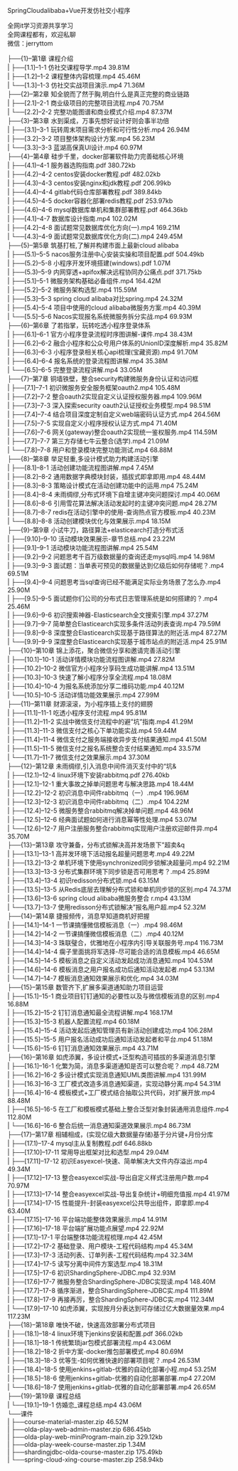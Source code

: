 SpringCloudalibaba+Vue开发仿社交小程序

全网it学习资源共享学习<br>全网课程都有，欢迎私聊<br>微信：jerryttom<br>

├──{1}–第1章 课程介绍<br> | ├──[1.1]–1-1 仿社交课程导学.mp4 39.81M<br> | ├──[1.2]–1-2 课程整体内容梳理.mp4 45.46M<br> | └──[1.3]–1-3 仿社交实战项目演示.mp4 71.36M<br> ├──{2}–第2章 知全貌而了然于胸,明白什么是真正完整的商业链路<br> | ├──[2.1]–2-1 商业级项目的完整项目流程.mp4 70.75M<br> | └──[2.2]–2-2 完整功能图谱和商业模式介绍.mp4 87.37M<br> ├──{3}–第3章 水到渠成，万事先想好设计好则会事半功倍<br> | ├──[3.1]–3-1 玩转周末项目需求分析和可行性分析.mp4 26.94M<br> | ├──[3.2]–3-2 项目整体架构设计方案.mp4 56.23M<br> | └──[3.3]–3-3 蓝湖高保真UI设计.mp4 60.97M<br> ├──{4}–第4章 硅步千里，docker部署软件助力完善础核心环境<br> | ├──(4.1)–4-1 服务器选购指南.pdf 380.72kb<br> | ├──(4.2)–4-2 centos安装docker教程.pdf 482.02kb<br> | ├──(4.3)–4-3 centos安装nginx和jdk教程.pdf 206.99kb<br> | ├──(4.4)–4-4 gitlab代码仓库部署教程.pdf 389.84kb<br> | ├──(4.5)–4-5 docker容器化部署redis教程.pdf 253.97kb<br> | ├──(4.6)–4-6 mysql数据库单机和集群部署教程.pdf 464.36kb<br> | ├──[4.1]–4-7 数据库设计指南.mp4 102.02M<br> | ├──[4.2]–4-8 面试题常见数据库优化方向(一).mp4 169.21M<br> | └──[4.3]–4-9 面试题常见数据库优化方向(二).mp4 249.45M<br> ├──{5}–第5章 筑基打桩,了解并构建市面上最新cloud alibaba<br> | ├──(5.1)–5-5 nacos服务注册中心安装实操和项目配置.pdf 504.49kb<br> | ├──(5.2)–5-8 小程序开发环境搭建(windows).pdf 1.07M<br> | ├──(5.3)–5-9 内网穿透+apifox解决远程协同办公痛点.pdf 371.75kb<br> | ├──[5.1]–5-1 微服务架构基础必备组件.mp4 164.42M<br> | ├──[5.2]–5-2 微服务架构选型.mp4 115.59M<br> | ├──[5.3]–5-3 spring cloud alibaba对比spring.mp4 24.32M<br> | ├──[5.4]–5-4 项目中使用的cloud alibaba微服务方案.mp4 40.39M<br> | └──[5.5]–5-6 Nacos实现报名系统微服务拆分实战.mp4 69.93M<br> ├──{6}–第6章 了若指掌，玩转吃透小程序登录体系<br> | ├──[6.1]–6-1 官方小程序登录流程时序图讲解-课件.mp4 38.43M<br> | ├──[6.2]–6-2 融合小程序和公众号用户体系的UnionID深度解析.mp4 35.82M<br> | ├──[6.3]–6-3 小程序登录相关核心api梳理(宝藏资源).mp4 91.70M<br> | ├──[6.4]–6-4 报名系统的登录流程图讲解.mp4 35.38M<br> | └──[6.5]–6-5 完整登录流程讲解.mp4 33.05M<br> ├──{7}–第7章 铜墙铁壁，整合security构建微服务身份认证和访问框<br> | ├──[7.1]–7-1 初识微服务安全服务框架oauth2.mp4 105.48M<br> | ├──[7.2]–7-2 整合oauth2实现自定义认证授权服务器.mp4 109.96M<br> | ├──[7.3]–7-3 深入探索security oauth2认证授权业务模型.mp4 98.51M<br> | ├──[7.4]–7-4 结合项目深度定制自定义web端密码认证方式.mp4 264.56M<br> | ├──[7.5]–7-5 实现自定义小程序授权认证方式.mp4 71.40M<br> | ├──[7.6]–7-6 网关(gateway)整合oauth2实现统一鉴权服务.mp4 114.59M<br> | ├──[7.7]–7-7 第三方存储七牛云整合(选学).mp4 21.09M<br> | └──[7.8]–7-8 用户和登录模块完整功能测试.mp4 68.88M<br> ├──{8}–第8章 举足轻重,多设计模式助力构建活动引擎<br> | ├──[8.1]–8-1 活动创建功能流程图讲解.mp4 7.45M<br> | ├──[8.2]–8-2 通用数据字典模块封装，插拔式即拿即用.mp4 48.44M<br> | ├──[8.3]–8-3 策略设计模式在活动创建功能中的运用.mp4 75.24M<br> | ├──[8.4]–8-4 未雨绸缪,分布式环境下自增主键冲突问题探讨.mp4 40.06M<br> | ├──[8.6]–8-6 引用雪花算法解决活动发起时的主键冲突问题.mp4 28.27M<br> | ├──[8.7]–8-7 redis在活动引擎中的使用-查询热点官方模板.mp4 40.23M<br> | └──[8.8]–8-8 活动创建模块优化与效果展示.mp4 18.15M<br> ├──{9}–第9章 小试牛刀，路径算法+elasticearch打造分布式活<br> | ├──[9.10]–9-10 活动模块效果展示-章节总结.mp4 23.22M<br> | ├──[9.1]–9-1 活动模块功能流程图讲解.mp4 25.54M<br> | ├──[9.2]–9-2 问题思考千百万级数据量的查询还走mysql吗.mp4 14.98M<br> | ├──[9.3]–9-3 面试题：当单表可预见的数据量达到亿级后如何存储呢？.mp4 69.51M<br> | ├──[9.4]–9-4 问题思考当sql查询已经不能满足实际业务场景了怎么办.mp4 25.90M<br> | ├──[9.5]–9-5 面试题你们公司的分布式日志管理系统是如何搭建的？.mp4 25.46M<br> | ├──[9.6]–9-6 初识搜索神器-Elasticsearch全文搜索引擎.mp4 37.27M<br> | ├──[9.7]–9-7 简单整合Elasticearch实现多条件活动列表查询.mp4 79.59M<br> | ├──[9.8]–9-8 深度整合Elasticearch实现基于路径算法的附近活.mp4 87.27M<br> | └──[9.9]–9-9 深度整合Elasticearch实现基于城市站点的附近活.mp4 25.91M<br> ├──{10}–第10章 锦上添花，聚合微信分享和邀请完善活动引擎<br> | ├──[10.1]–10-1 活动详情模块功能流程图讲解.mp4 27.82M<br> | ├──[10.2]–10-2 微信官方小程序分享码生成功能讲解.mp4 13.51M<br> | ├──[10.3]–10-3 快速了解小程序分享全流程.mp4 18.08M<br> | ├──[10.4]–10-4 为报名系统添加分享二维码功能.mp4 40.12M<br> | └──[10.5]–10-5 活动详情功能效果展示.mp4 27.99M<br> ├──{11}–第11章 财源滚滚，为小程序插上支付的翅膀<br> | ├──[11.1]–11-1 吃透小程序支付流程.mp4 95.81M<br> | ├──[11.2]–11-2 实战中微信支付流程中的避”坑”指南.mp4 41.29M<br> | ├──[11.3]–11-3 微信支付之核心下单功能实战.mp4 59.44M<br> | ├──[11.4]–11-4 微信支付之服务端接收异步支付结果通知.mp4 41.50M<br> | ├──[11.5]–11-5 微信支付之报名系统整合支付结果通知.mp4 33.57M<br> | └──[11.7]–11-7 微信支付之效果展示.mp4 37.30M<br> ├──{12}–第12章 未雨绸缪,引入消息中间件消灭支付中的“坑&amp;<br> | ├──(12.1)–12-4 linux环境下安装rabbitmq.pdf 276.40kb<br> | ├──[12.1]–12-1 重大事故之掉单问题思考与解决思路.mp4 18.44M<br> | ├──[12.2]–12-2 初识消息中间件rabbitmq（一）.mp4 196.96M<br> | ├──[12.3]–12-3 初识消息中间件rabbitmq（二）.mp4 104.22M<br> | ├──[12.4]–12-5 微服务整合rabbitmq解决掉单问题.mp4 48.96M<br> | ├──[12.5]–12-6 经典面试题如何进行消息幂等性处理.mp4 53.07M<br> | └──[12.6]–12-7 用户注册服务整合rabbitmq实现用户注册欢迎邮件异.mp4 35.70M<br> ├──{13}–第13章 攻守兼备，分布式锁解决高并发场景下”超卖&amp;q<br> | ├──[13.1]–13-1 高并发环境下活动报名超量问题思考.mp4 49.22M<br> | ├──[13.2]–13-2 单机环境下使用synchronized同步锁解决超量问.mp4 92.21M<br> | ├──[13.3]–13-3 分布式集群环境下同步锁是否可用思考？.mp4 25.89M<br> | ├──[13.4]–13-4 初识redisson分布式锁.mp4 63.15M<br> | ├──[13.5]–13-5 从Redis底层去理解分布式锁和单机同步锁的区别.mp4 74.37M<br> | ├──[13.6]–13-6 spring cloud alibaba微服务整合 r.mp4 43.13M<br> | └──[13.7]–13-7 使用redisson分布式锁解决”报名用户超.mp4 52.32M<br> ├──{14}–第14章 捷报频传，消息早知道商机好把握<br> | ├──[14.1]–14-1 一节课搞懂微信模板消息（一）.mp4 98.46M<br> | ├──[14.2]–14-2 一节课搞懂微信模板消息（二）.mp4 40.12M<br> | ├──[14.3]–14-3 珠联璧合，优雅地在小程序内引导关联服务号.mp4 116.73M<br> | ├──[14.4]–14-4 瘸子里面挑将军选择-尽可能合适的消息模板.mp4 46.65M<br> | ├──[14.5]–14-5 模板消息之自定义活动发起成功消息通知.mp4 104.53M<br> | ├──[14.6]–14-6 模板消息之用户报名成功后通知活动发起者.mp4 53.13M<br> | └──[14.7]–14-7 模板消息通知效果展示和优化.mp4 34.03M<br> ├──{15}–第15章 数管齐下,扩展多渠道通知助力项目运营<br> | ├──[15.1]–15-1 商业项目钉钉通知的必要性以及与微信模板消息的区别.mp4 16.88M<br> | ├──[15.2]–15-2 钉钉消息通知最全流程讲解.mp4 168.17M<br> | ├──[15.3]–15-3 机器人配置流程.mp4 60.18M<br> | ├──[15.4]–15-4 活动发起后通知管理员有新活动创建成功.mp4 106.28M<br> | ├──[15.5]–15-5 用户报名活动成功后通知活动发起者和平台.mp4 51.18M<br> | └──[15.6]–15-6 钉钉消息通知效果展示.mp4 43.71M<br> ├──{16}–第16章 如虎添翼，多设计模式+泛型构造可插拔的多渠道消息引擎<br> | ├──[16.1]–16-1 化繁为简，消息多渠道通知是否可以整合呢？.mp4 48.72M<br> | ├──[16.2]–16-2 多设计模式实现消息通知UML类图讲解.mp4 131.99M<br> | ├──[16.3]–16-3 工厂模式改造多消息通知渠道，实现动静分离.mp4 54.31M<br> | ├──[16.4]–16-4 模板模式+工厂模式结合抽取公共代码，对扩展开放.mp4 88.48M<br> | ├──[16.5]–16-5 在工厂和模板模式基础上整合泛型对象封装通用消息组件.mp4 112.80M<br> | └──[16.6]–16-6 整合后统一消息通知渠道效果展示.mp4 86.73M<br> ├──{17}–第17章 相辅相成，(实现亿级大数据量存储)基于分片键+月份分库<br> | ├──(17.1)–17-4 mysql主从复制教程.pdf 646.88kb<br> | ├──[17.10]–17-11 常用导出框架对比和选型.mp4 29.04M<br> | ├──[17.11]–17-12 初识Easyexcel-快速、简单解决大文件内存溢出.mp4 49.34M<br> | ├──[17.12]–17-13 整合easyexcel实战-导出自定义样式注册用户数.mp4 70.97M<br> | ├──[17.13]–17-14 整合easyexcel实战-导出复杂统计+明细充值报.mp4 41.97M<br> | ├──[17.14]–17-15 性能提升-封装easyexcel公共导出组件，即拿即.mp4 63.40M<br> | ├──[17.15]–17-16 平台端功能整体效果展示.mp4 14.91M<br> | ├──[17.16]–17-18 平台端扩展功能点展望.mp4 22.92M<br> | ├──[17.1]–17-1 平台端整体功能流程梳理.mp4 42.45M<br> | ├──[17.2]–17-2 基础登录、用户模块-工程代码结构.mp4 45.34M<br> | ├──[17.3]–17-3 活动列表、订单列表-工程代码结构.mp4 32.34M<br> | ├──[17.4]–17-5 读写分离中间件方案选型.mp4 18.31M<br> | ├──[17.5]–17-6 初识ShardingSphere-JDBC.mp4 32.93M<br> | ├──[17.6]–17-7 微服务整合ShardingSphere-JDBC实现读.mp4 148.40M<br> | ├──[17.7]–17-8 循序渐进，整合ShardingSphere-JDBC实.mp4 111.89M<br> | ├──[17.8]–17-9 再接再厉，整合ShardingSphere-JDBC实.mp4 112.34M<br> | └──[17.9]–17-10 如虎添翼，实现按月分表达到可存储过亿大数据量效果.mp4 117.23M<br> ├──{18}–第18章 唯快不破，快速高效部署分布式项目<br> | ├──(18.1)–18-4 linux环境下jenkins安装和配置.pdf 366.02kb<br> | ├──[18.1]–18-1 传统繁琐jar包模式部署流程.mp4 43.06M<br> | ├──[18.2]–18-2 折中方案-docker推包部署模式.mp4 80.69M<br> | ├──[18.3]–18-3 优等生-如何优雅快速的部署项目呢？.mp4 26.53M<br> | ├──[18.4]–18-5 使用jenkins+gitlab-优雅的自动化部署小程.mp4 53.25M<br> | ├──[18.5]–18-6 使用jenkins+gitlab-优雅的自动化部署部署.mp4 27.20M<br> | └──[18.6]–18-7 使用jenkins+gitlab-优雅的自动化部署部署.mp4 26.65M<br> ├──{19}–第19章 课程总结<br> | └──[19.1]–19-1 仿婚恋_课程总结.mp4 43.06M<br> └──课件<br> | ├──course-material-master.zip 46.52M<br> | ├──olda-play-web-admin-master.zip 686.45kb<br> | ├──olda-play-web-miniProgram-main.zip 329.12kb<br> | ├──olda-play-week-course-master.zip 1.34M<br> | ├──shardingjdbc-olda-course-master.zip 175.49kb<br> | └──spring-cloud-xing-course-master.zip 258.94kb